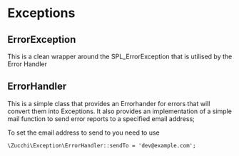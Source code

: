 # Exceptions

## ErrorException

This is a clean wrapper around the SPL_ErrorException that is utilised by the Error Handler

## ErrorHandler

This is a simple class that provides an Errorhander for errors that will convert them into Exceptions. It also provides
an implementation of a simple mail function to send error reports to a specified email address;

To set the email address to send to you need to use

```
\Zucchi\Exception\ErrorHandler::sendTo = 'dev@example.com';
```